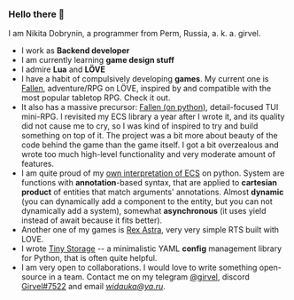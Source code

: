 ### Hello there 👋

I am Nikita Dobrynin, a programmer from Perm, Russia, a. k. a. girvel.

- I work as **Backend developer**
- I am currently learning **game design stuff**
- I admire **Lua** and **LÖVE**
- I have a habit of compulsively developing **games**. My current one is [Fallen](https://github.com/girvel/fallen), adventure/RPG on LÖVE, inspired by and compatible with the most popular tabletop RPG. Check it out.
- It also has a massive precursor: [Fallen (on python)](https://github.com/girvel/fallen_python), detail-focused TUI mini-RPG. I revisited my ECS library a year after I wrote it, and its quality did not cause me to cry, so I was kind of inspired to try and build something on top of it. The project was a bit more about beauty of the code behind the game than the game itself. I got a bit overzealous and wrote too much high-level functionality and very moderate amount of features.
- I am quite proud of my [own interpretation of ECS](https://github.com/girvel/ecs) on python. System are functions with **annotation**-based syntax, that are applied to **cartesian product** of entities that match arguments' annotations. Almost **dynamic** (you can dynamically add a component to the entity, but you can not dynamically add a system), somewhat **asynchronous** (it uses yield instead of await because it fits better).
- Another one of my games is [Rex Astra](https://github.com/girvel/rex_astra), very very simple RTS built with LOVE.
- I wrote [Tiny Storage](https://github.com/girvel/tiny_storage) -- a minimalistic YAML **config** management library for Python, that is often quite helpful.
- I am very open to collaborations. I would love to write something open-source in a team. Contact me on my telegram [@girvel](https://t.me/girvel), discord [Girvel#7522](https://discordapp.com/users/Girvel#7522) and email *widauka@ya.ru*.
